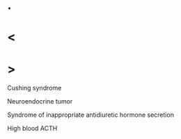 # .

# <

# >

Cushing syndrome

Neuroendocrine tumor

Syndrome of inappropriate antidiuretic hormone secretion

High blood ACTH
